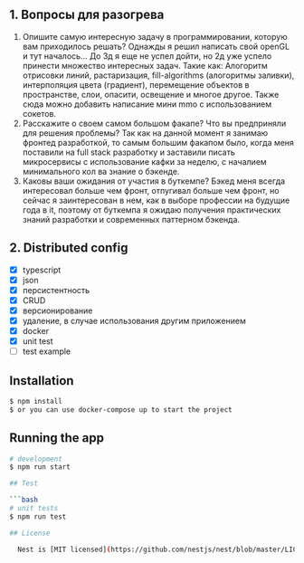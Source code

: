 ## 1. Вопросы для разогрева

  1. Опишите самую интересную задачу в программировании, которую вам приходилось решать?
    Однажды я решил написать свой openGL и тут началось... До 3д я еще не успел дойти, но 2д уже успело принести множество интересных задач.
    Такие как: Алогоритм отрисовки линий, растаризация, fill-algorithms (алогоритмы заливки), интерполяция цвета (градиент), перемещение объектов в пространстве,
    слои, опасити, освещение и многое другое.
    Также сюда можно добавить написание мини mmo с использованием сокетов.
  2. Расскажите о своем самом большом факапе? Что вы предприняли для решения проблемы?
    Так как на данной момент я занимаю фронтед разработкой, то самым большим факапом было, когда меня поставили на full stack разработку и заставили писать микросервисы с использование кафки за неделю, с началием минимального кол ва знание о бэкенде.
  3. Каковы ваши ожидания от участия в буткемпе?
    Бэкед меня всегда интересовал больше чем фронт, отпугивал больше чем фронт, но сейчас я заинтересован в нем, как в выборе профессии на будущие года в it, поэтому от буткемпа я ожидаю получения практических знаний разработки и современных паттерном бэкенда.
  
## 2. Distributed config

- [x] typescript
- [x] json
- [x] персистентность
- [x] CRUD
- [x] версионирование
- [x] удаление, в случае использования другим приложением
- [x] docker
- [x] unit test
- [ ] test example 

## Installation

```bash
$ npm install
$ or you can use docker-compose up to start the project
```

## Running the app

```bash
# development
$ npm run start

## Test

```bash
# unit tests
$ npm run test

## License

  Nest is [MIT licensed](https://github.com/nestjs/nest/blob/master/LICENSE).

